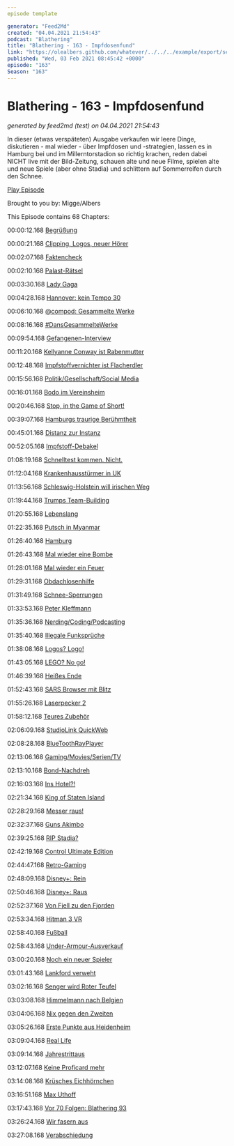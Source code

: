 ```yaml
---
episode template

generator: "Feed2Md"
created: "04.04.2021 21:54:43"
podcast: "Blathering"
title: "Blathering - 163 - Impfdosenfund"
link: "https://olealbers.github.com/whatever/../../../example/export/seasons/6/2021/2/Blathering - 163 - Impfdosenfund.md"
published: "Wed, 03 Feb 2021 08:45:42 +0000"
episode: "163"
Season: "163"
---
```


# Blathering - 163 - Impfdosenfund
_generated by feed2md (test) on 04.04.2021 21:54:43_

In dieser (etwas verspäteten) Ausgabe verkaufen wir leere Dinge, diskutieren - mal wieder - über Impfdosen und -strategien, lassen es in Hamburg bei und im Millerntorstadion so richtig krachen, reden dabei NICHT live mit der Bild-Zeitung, schauen alte und neue Filme, spielen alte und neue Spiele (aber ohne Stadia) und schlittern auf Sommerreifen durch den Schnee.

[Play Episode](https://www.blathering.de/podlove/file/1456/s/feed/c/mp3/blathering_163.mp3)

Brought to you by: Migge/Albers

This Episode contains 68 Chapters:


00:00:12.168 [Begrüßung]()

00:00:21.168 [Clipping, Logos, neuer Hörer](https://twitter.com/WestkirchenAndi/status/1355165405669679105)

00:02:07.168 [Faktencheck]()

00:02:10.168 [Palast-Rätsel](https://www.rnd.de/politik/nawalnys-palast-video-immobilie-laut-kreml-in-unternehmer-besitz-IZU2JRASPA3D4IMYYICNJI4QGU.html)

00:03:30.168 [Lady Gaga](https://twitter.com/zweitzehtee/status/1354874856404373509)

00:04:28.168 [Hannover: kein Tempo 30](https://twitter.com/herg4711/status/1354317579461009410?s=20)

00:06:10.168 [@compod: Gesammelte Werke](https://twitter.com/search?q=(from%3Acompod)%20(%40blathering_pod)%20until%3A2021-02-02%20since%3A2021-01-26&src=typed_query&f=live)

00:08:16.168 [#DansGesammelteWerke](https://twitter.com/search?q=(from%3Aevildanwallace)%20(%40blathering_pod)%20until%3A2021-02-02%20since%3A2021-01-26&src=typed_query&f=live)

00:09:54.168 [Gefangenen-Interview](https://www.vice.com/en/article/4ad5xp/we-spoke-to-a-guy-who-got-his-dick-locked-in-a-cage-by-a-hacker)

00:11:20.168 [Kellyanne Conway ist Rabenmutter](https://variety.com/2021/digital/news/kellyanne-conway-accused-topless-photo-daughter-claudia-twitter-1234892220/)

00:12:48.168 [Impfstoffvernichter ist Flacherdler](https://www.thedailybeast.com/wisconsin-vaccine-saboteur-steven-brandenburg-is-a-flat-earther-fbi-document-reveals)

00:15:56.168 [Politik/Gesellschaft/Social Media]()

00:16:01.168 [Bodo im Vereinsheim](https://twitter.com/Schmidtlepp/status/1354373340329349123)

00:20:46.168 [Stop, in the Game of Short!](https://logbuch-netzpolitik.de/lnp378-der-schwarze-block-faehrt-jetzt-tesla)

00:39:07.168 [Hamburgs traurige Berühmtheit](https://www.mopo.de/hamburg/polizeieinsatz-in-hamburg-weil-er-schwarz-ist--lehrer-wird-fuer-einbrecher-gehalten--37963394)

00:45:01.168 [Distanz zur Instanz](https://www.rnd.de/medien/wdr-talkshow-die-letzte-instanz-sender-reagiert-auf-rassismus-kritik-PQMCTAAY5FAZLHL4LVTU7PDC6E.html)

00:52:05.168 [Impfstoff-Debakel](https://www.rnd.de/gesundheit/astrazeneca-liefert-der-eu-nun-doch-mehr-impfstoff-PRWI2HGT3TCIDCISHMTJUPWATU.html)

01:08:19.168 [Schnelltest kommen. Nicht.](https://www.tagesschau.de/inland/corona-schnelltests-spahn-101.html)

01:12:04.168 [Krankenhausstürmer in UK](https://www.stern.de/gesundheit/corona-leugner-wollen-covid-patienten-von-intensivstation-mitnehmen-30207490.html)

01:13:56.168 [Schleswig-Holstein will irischen Weg](https://www.schleswig-holstein.de/DE/Landesregierung/I/_startseite/Artikel2021/I/210126_stufenplan.html)

01:19:44.168 [Trumps Team-Building](https://www.tagesschau.de/ausland/amerika/impeachment-verfahren-trump-anwaelte-101.html)

01:20:55.168 [Lebenslang](https://www.rnd.de/politik/lubcke-morder-stephan-ernst-zu-lebenslanger-haft-verurteilt-mitangeklagter-markus-h-von-beihilfe-zum-mord-freigesprochen-OIODVS5LO5DDFHBYZSMAQKX75A.html)

01:22:35.168 [Putsch in Myanmar](https://www.deutschlandfunk.de/der-tag-militaerputsch-in-myanmar.3415.de.html?dram:article_id=491815)

01:26:40.168 [Hamburg]()

01:26:43.168 [Mal wieder eine Bombe](https://www.ndr.de/nachrichten/hamburg/Fliegerbombe-auf-dem-Heiligengeistfeld-entschaerft,heiligengeistfeld128.html)

01:28:01.168 [Mal wieder ein Feuer](https://www.ndr.de/nachrichten/hamburg/Bootshalle-an-Alster-Ausflugslokal-abgebrannt,feuer5010.html)

01:29:31.168 [Obdachlosenhilfe](https://www.hinzundkunzt.de/hamburg-obdachlose-notunterkunft-einzelzimmer/)

01:31:49.168 [Schnee-Sperrungen](https://www.rnd.de/panorama/schlittenfahren-und-winterspaziergang-trotz-corona-schnee-erfreut-menschen-in-grossstadten-polizei-muss-tatig-werden-RUVDHXUOG3ITUM4DT4GT7C24GM.html)

01:33:53.168 [Peter Kleffmann](https://twitter.com/Guacam_Olee/status/1354861532606296067)

01:35:36.168 [Nerding/Coding/Podcasting]()

01:35:40.168 [Illegale Funksprüche](https://www.golem.de/news/flugzeuge-mann-funkt-piloten-an-und-gibt-gefaehrliche-anweisungen-2101-153790.html)

01:38:08.168 [Logos? Logo!](https://twitter.com/tmigge/status/1354139188808085506)

01:43:05.168 [LEGO? No go!](https://www.rnd.de/medien/lego-geht-mit-anwalt-gegen-youtuber-wegen-streit-ums-markenrecht-vor-564THXE6FJF77IAOJI7ZFJ3AHM.html)

01:46:39.168 [Heißes Ende](https://twitter.com/Guacam_Olee/status/1354025630250237952)

01:52:43.168 [SARS Browser mit Blitz](https://arstechnica.com/gadgets/2021/02/flash-no-longer-works-in-browsers-so-south-africa-made-its-own-browser/)

01:55:26.168 [Laserpecker 2](https://www.golem.de/news/laserpecker-2-mini-laserschneider-graviert-ipads-holz-leder-und-stoffe-2101-153769.html)

01:58:12.168 [Teures Zubehör](https://twitter.com/Guacam_Olee/status/1354469883749216261)

02:06:09.168 [StudioLink QuickWeb](https://sendegate.de/t/studiolink-quickweb/13054)

02:08:28.168 [BlueToothRayPlayer](https://twitter.com/Guacam_Olee/status/1356595605804572674)

02:13:06.168 [Gaming/Movies/Serien/TV]()

02:13:10.168 [Bond-Nachdreh](https://futurezone.at/digital-life/alte-smartphones-james-bond-szenen-muessen-nachgedreht-werden/401170237)

02:16:03.168 [Ins Hotel?!](https://twitter.com/Guacam_Olee/status/1356334554961899520)

02:21:34.168 [King of Staten Island](https://de.wikipedia.org/wiki/The_King_of_Staten_Island)

02:28:29.168 [Messer raus!](https://twitter.com/Guacam_Olee/status/1355663097441218561)

02:32:37.168 [Guns Akimbo](https://www.moviebreak.de/film/guns-akimbo)

02:39:25.168 [RIP Stadia?](https://twitter.com/Guacam_Olee/status/1356510672813764608)

02:42:19.168 [Control Ultimate Edition](https://twitter.com/Guacam_Olee/status/1354470336755068929)

02:44:47.168 [Retro-Gaming](https://twitter.com/Guacam_Olee/status/1355618991499325440)

02:48:09.168 [Disney+: Rein](https://twitter.com/tmigge/status/1354824246174732288)

02:50:46.168 [Disney+: Raus](https://www.golem.de/news/disney-disney-klassiker-wegen-stereotypen-aus-kinderprofil-entfernt-2101-153772.html)

02:52:37.168 [Von Fjell zu den Fjorden](https://www.ndr.de/fernsehen/sendungen/laender-menschen-abenteuer/Vom-Fjell-zu-den-Fjorden,sendung1120146.html)

02:53:34.168 [Hitman 3 VR](https://www.youtube.com/watch?v=_BliiYipeE4)

02:58:40.168 [Fußball]()

02:58:43.168 [Under-Armour-Ausverkauf](https://twitter.com/fcstpauli/status/1355110041762869248)

03:00:20.168 [Noch ein neuer Spieler](https://www.fcstpauli.com/news/der-fc-st-pauli-verpflichtet-innenverteidiger-tore-reginiussen/)

03:01:43.168 [Lankford verweht](https://twitter.com/fcstpauli/status/1354762471823831041)

03:02:16.168 [Senger wird Roter Teufel](https://twitter.com/fcstpauli/status/1356286811157491714)

03:03:08.168 [Himmelmann nach Belgien](https://twitter.com/fcstpauli/status/1356536309335089154)

03:04:06.168 [Nix gegen den Zweiten](https://www.fcstpauli.com/news/der-fc-st-pauli-unterliegt-dem-vfl-bochum-mit-2-3-2021/)

03:05:26.168 [Erste Punkte aus Heidenheim](https://www.fcstpauli.com/news/der-fc-st-pauli-gewinnt-auswaertsspiel-in-heidenheim-2021/)

03:09:04.168 [Real Life]()

03:09:14.168 [Jahrestrittaus](https://twitter.com/Guacam_Olee/status/1356175774886350849)

03:12:07.168 [Keine Proficard mehr](https://www.hvv.de/de/profiticket)

03:14:08.168 [Krüsches Eichhörnchen](https://twitter.com/Guacam_Olee/status/1349762579191767041)

03:16:51.168 [Max Uthoff](https://mediathekviewweb.de/#query=Max%20Uthoff%3A%20Moskauer%20Hunde)

03:17:43.168 [Vor 70 Folgen: Blathering 93](https://www.blathering.de/2019/09/blathering-093-no-future-war-gestern/)

03:26:24.168 [Wir fasern aus]()

03:27:08.168 [Verabschiedung]()


